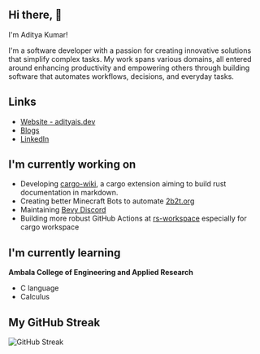 ## Hi there, 👋

I'm Aditya Kumar!

I'm a software developer with a passion for creating innovative solutions that simplify complex tasks. My work spans various domains, all entered around enhancing productivity and empowering others through building software that automates workflows, decisions, and everyday tasks.

## Links
- [Website - adityais.dev](https://adityais.dev)
- [Blogs](https://adityais.dev/blog)
- [LinkedIn](https://linkedin.com/in/AS1100K)

## I'm currently working on
- Developing [cargo-wiki](https://github.com/as1100k/cargo-wiki), a cargo extension aiming to build rust documentation in markdown.
- Creating better Minecraft Bots to automate [2b2t.org](https://2b2t.org)
- Maintaining [Bevy Discord](https://github.com/as1100k/bevy-discord)
- Building more robust GitHub Actions at [rs-workspace](https://github.com/rs-workspace) especially for cargo workspace

## I'm currently learning
**Ambala College of Engineering and Applied Research**
- C language
- Calculus

<!--
**AS1100K/AS1100K** is a ✨ _special_ ✨ repository because its `README.md` (this file) appears on your GitHub profile.

Here are some ideas to get you started:

- 🔭 I’m currently working on ...
- 🌱 I’m currently learning ...
- 👯 I’m looking to collaborate on ...
- 🤔 I’m looking for help with ...
- 💬 Ask me about ...
- 📫 How to reach me: ...
- 😄 Pronouns: ...
- ⚡ Fun fact: ...
-->

## My GitHub Streak
![GitHub Streak](https://streak-stats.demolab.com?user=AS1100K)
